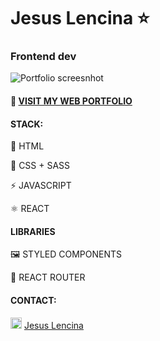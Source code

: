 # Jesus Lencina ⭐

### Frontend dev
 
 ![Portfolio screesnhot](https://i.imgur.com/bdOQ51n.png)
 
#### 💼 [VISIT MY WEB PORTFOLIO](https://jesuslencina.github.io/)
 
#### STACK:

📃 HTML

🎨 CSS + SASS

⚡ JAVASCRIPT

⚛️ REACT 



#### LIBRARIES

🖼️ STYLED COMPONENTS

🔗 REACT ROUTER 



#### CONTACT:

 <div>
 <img src="https://www.flaticon.es/svg/static/icons/svg/174/174857.svg" width=18> <a href="https://www.linkedin.com/in/jesuslencina/">Jesus Lencina</a>
 </div>

